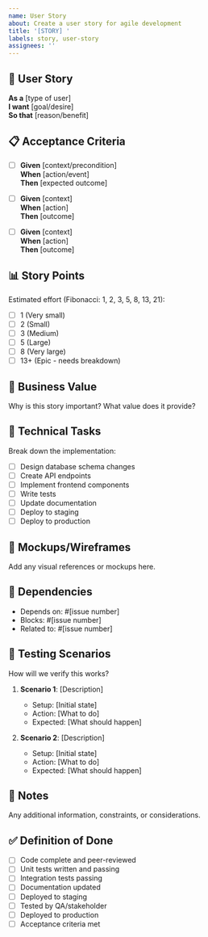 ```yaml
---
name: User Story
about: Create a user story for agile development
title: '[STORY] '
labels: story, user-story
assignees: ''
---
```


## 👤 User Story

**As a** [type of user]  
**I want** [goal/desire]  
**So that** [reason/benefit]

## 📋 Acceptance Criteria

- [ ] **Given** [context/precondition]  
      **When** [action/event]  
      **Then** [expected outcome]

- [ ] **Given** [context]  
      **When** [action]  
      **Then** [outcome]

- [ ] **Given** [context]  
      **When** [action]  
      **Then** [outcome]

## 📊 Story Points
Estimated effort (Fibonacci: 1, 2, 3, 5, 8, 13, 21):
- [ ] 1 (Very small)
- [ ] 2 (Small)
- [ ] 3 (Medium)
- [ ] 5 (Large)
- [ ] 8 (Very large)
- [ ] 13+ (Epic - needs breakdown)

## 🎯 Business Value
Why is this story important? What value does it provide?

## 🔧 Technical Tasks
Break down the implementation:
- [ ] Design database schema changes
- [ ] Create API endpoints
- [ ] Implement frontend components
- [ ] Write tests
- [ ] Update documentation
- [ ] Deploy to staging
- [ ] Deploy to production

## 📸 Mockups/Wireframes
Add any visual references or mockups here.

## 🔗 Dependencies
- Depends on: #[issue number]
- Blocks: #[issue number]
- Related to: #[issue number]

## 🧪 Testing Scenarios
How will we verify this works?
1. **Scenario 1**: [Description]
   - Setup: [Initial state]
   - Action: [What to do]
   - Expected: [What should happen]

2. **Scenario 2**: [Description]
   - Setup: [Initial state]
   - Action: [What to do]
   - Expected: [What should happen]

## 📝 Notes
Any additional information, constraints, or considerations.

## ✅ Definition of Done
- [ ] Code complete and peer-reviewed
- [ ] Unit tests written and passing
- [ ] Integration tests passing
- [ ] Documentation updated
- [ ] Deployed to staging
- [ ] Tested by QA/stakeholder
- [ ] Deployed to production
- [ ] Acceptance criteria met
